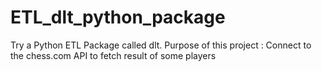 # ETL_dlt_python_package
Try a Python ETL Package called dlt. 
Purpose of this project : Connect to the chess.com API to fetch result of some players 
